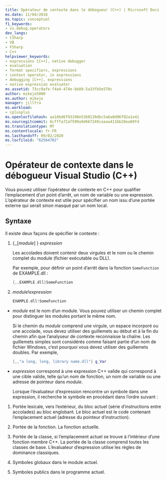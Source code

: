 ```yaml
---
title: Opérateur de contexte dans le débogueur (C++) | Microsoft Docs
ms.date: 11/04/2016
ms.topic: conceptual
f1_keywords:
- vs.debug.operators
dev_langs:
- CSharp
- VB
- FSharp
- C++
helpviewer_keywords:
- expressions [C++], native debugger
- evaluation
- format specifiers, expressions
- context operator, in expressions
- debugging [C++], expressions
- native expression evaluator
ms.assetid: 73cc9afe-f4a4-474e-bb89-5a33fb5e570c
author: mikejo5000
ms.author: mikejo
manager: jillfra
ms.workload:
- cplusplus
ms.openlocfilehash: aa16bd6f93198e5360139dbc5a6a0d96f02a1e41
ms.sourcegitcommit: 6cfffa72af599a9d667249caaaa411bb28ea69fd
ms.translationtype: MT
ms.contentlocale: fr-FR
ms.lasthandoff: 09/02/2020
ms.locfileid: "62564702"
---
```

# <a name="context-operator-in-the-visual-studio-debugger-c"></a>Opérateur de contexte dans le débogueur Visual Studio (C++)
Vous pouvez utiliser l’opérateur de contexte en C++ pour qualifier l’emplacement d’un point d’arrêt, un nom de variable ou une expression. L’opérateur de contexte est utile pour spécifier un nom issu d’une portée externe qui serait sinon masqué par un nom local.

## <a name="syntax"></a><a name="BKMK_Using_context_operators_to_specify_a_symbol"></a> Syntaxe
 Il existe deux façons de spécifier le contexte :

1. {,,[*module*] } *expression*

     Les accolades doivent contenir deux virgules et le nom ou le chemin complet du module (fichier exécutable ou DLL).

     Par exemple, pour définir un point d’arrêt dans la fonction `SomeFunction` de EXAMPLE.dll :

    ```C++
    {,,EXAMPLE.dll}SomeFunction
    ```

2. *module*!*expression*

    ```C++
    EXAMPLE.dll!SomeFunction
    ```

- *module* est le nom d’un module. Vous pouvez utiliser un chemin complet pour distinguer les modules portant le même nom.

   Si le chemin du *module* comprend une virgule, un espace incorporé ou une accolade, vous devez utiliser des guillemets au début et à la fin du chemin afin que l’analyseur de contexte reconnaisse la chaîne. Les guillemets simples sont considérés comme faisant partie d’un nom de fichier Windows, c’est pourquoi vous devez utiliser des guillemets doubles. Par exemple,

  ```C++
  {,,"a long, long, library name.dll"} g_Var
  ```

- *expression* correspond à une expression C++ valide qui correspond à une cible valide, telle qu’un nom de fonction, un nom de variable ou une adresse de pointeur dans *module*.

  Lorsque l’évaluateur d’expression rencontre un symbole dans une expression, il recherche le symbole en procédant dans l’ordre suivant :

1. Portée lexicale, vers l’extérieur, du bloc actuel (série d’instructions entre accolades) au bloc englobant. Le bloc actuel est le code contenant l’emplacement actuel (adresse du pointeur d’instruction).

2. Portée de la fonction. La fonction actuelle.

3. Portée de la classe, si l’emplacement actuel se trouve à l’intérieur d’une fonction membre C++. La portée de la classe comprend toutes les classes de base. L’évaluateur d’expression utilise les règles de dominance classiques.

4. Symboles globaux dans le module actuel.

5. Symboles publics dans le programme actuel.
